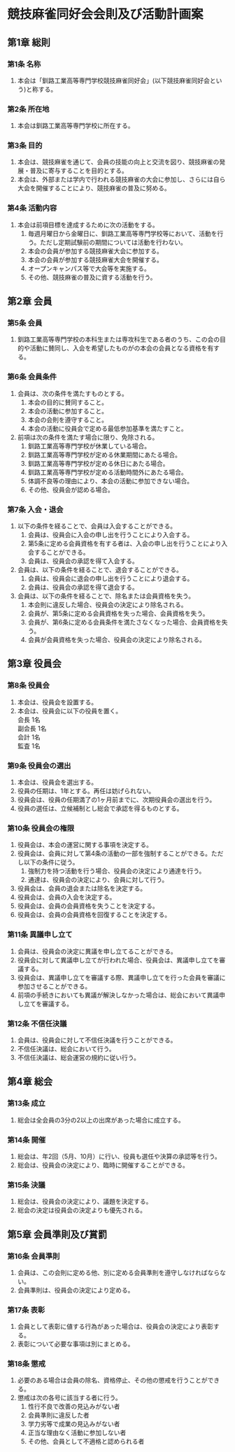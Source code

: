 # 競技麻雀同好会会則及び活動計画案

## 第1章 総則

### 第1条 名称

1. 本会は「釧路工業高等専門学校競技麻雀同好会」(以下競技麻雀同好会という)と称する。

### 第2条 所在地

1. 本会は釧路工業高等専門学校に所在する。

### 第3条 目的

1. 本会は、競技麻雀を通じて、会員の技能の向上と交流を図り、競技麻雀の発展・普及に寄与することを目的とする。
2. 本会は、外部または学内で行われる競技麻雀の大会に参加し、さらには自ら大会を開催することにより、競技麻雀の普及に努める。

### 第4条 活動内容

1. 本会は前項目標を達成するために次の活動をする。
    1. 毎週月曜日から金曜日に、釧路工業高等専門学校等において、活動を行う。ただし定期試験前の期間については活動を行わない。
    2. 本会の会員が参加する競技麻雀大会に参加する。
    3. 本会の会員が参加する競技麻雀大会を開催する。
    4. オープンキャンパス等で大会等を実施する。
    5. その他、競技麻雀の普及に資する活動を行う。

## 第2章 会員

### 第5条 会員

1. 釧路工業高等専門学校の本科生または専攻科生である者のうち、この会の目的や活動に賛同し、入会を希望したものがの本会の会員となる資格を有する。

### 第6条 会員条件

1. 会員は、次の条件を満たすものとする。
    1. 本会の目的に賛同すること。
    2. 本会の活動に参加すること。
    3. 本会の会則を遵守すること。
    4. 本会の活動に役員会で定める最低参加基準を満たすこと。
2. 前項は次の条件を満たす場合に限り、免除される。
    1. 釧路工業高等専門学校が休業している場合。
    2. 釧路工業高等専門学校が定める休業期間にあたる場合。
    3. 釧路工業高等専門学校が定める休日にあたる場合。
    4. 釧路工業高等専門学校が定める活動時間外にあたる場合。
    5. 体調不良等の理由により、本会の活動に参加できない場合。
    6. その他、役員会が認める場合。

### 第7条 入会・退会

1. 以下の条件を経ることで、会員は入会することができる。
    1. 会員は、役員会に入会の申し出を行うことにより入会する。
    2. 第5条に定める会員資格を有する者は、入会の申し出を行うことにより入会することができる。
    3. 会員は、役員会の承認を得て入会する。
2. 会員は、以下の条件を経ることで、退会することができる。
    1. 会員は、役員会に退会の申し出を行うことにより退会する。
    2. 会員は、役員会の承認を得て退会する。
3. 会員は、以下の条件を経ることで、除名または会員資格を失う。
    1. 本会則に違反した場合、役員会の決定により除名される。
    2. 会員が、第5条に定める会員資格を失った場合、会員資格を失う。
    3. 会員が、第6条に定める会員条件を満たさなくなった場合、会員資格を失う。
    4. 会員が会員資格を失った場合、役員会の決定により除名される。

## 第3章 役員会

### 第8条 役員会

1. 本会は、役員会を設置する。
2. 本会は、役員会に以下の役員を置く。  
    会長 1名  
    副会長 1名  
    会計 1名  
    監査 1名  

### 第9条 役員会の選出

1. 本会は、役員会を選出する。
2. 役員の任期は、1年とする。再任は妨げられない。
3. 役員会は、役員の任期満了の1ヶ月前までに、次期役員会の選出を行う。
4. 役員の選任は、立候補制とし総会で承認を得るものとする。

### 第10条 役員会の権限

1. 役員会は、本会の運営に関する事項を決定する。
2. 役員会は、会員に対して第4条の活動の一部を強制することができる。ただし以下の条件に従う。
    1. 強制力を持つ活動を行う場合、役員会の決定により通達を行う。
    2. 通達は、役員会の決定により、会員に対して行う。
3. 役員会は、会員の退会または除名を決定する。
4. 役員会は、会員の入会を決定する。
5. 役員会は、会員の会員資格を失うことを決定する。
6. 役員会は、会員の会員資格を回復することを決定する。

### 第11条 異議申し立て

1. 会員は、役員会の決定に異議を申し立てることができる。
2. 役員会に対して異議申し立てが行われた場合、役員会は、異議申し立てを審議する。
3. 役員会は、異議申し立てを審議する際、異議申し立てを行った会員を審議に参加させることができる。
4. 前項の手続きにおいても異議が解決しなかった場合は、総会において異議申し立てを審議する。

### 第12条 不信任決議

1. 会員は、役員会に対して不信任決議を行うことができる。
2. 不信任決議は、総会において行う。
3. 不信任決議は、総会運営の規約に従い行う。

## 第4章 総会

### 第13条 成立

1. 総会は全会員の3分の2以上の出席があった場合に成立する。

### 第14条 開催

1. 総会は、年2回（5月、10月）に行い、役員も選任や決算の承認等を行う。
2. 総会は、役員会の決定により、臨時に開催することができる。

### 第15条 決議

1. 総会は、役員会の決定により、議題を決定する。
2. 総会の決定は役員会の決定よりも優先される。

## 第5章 会員準則及び賞罰

### 第16条 会員準則

1. 会員は、この会則に定める他、別に定める会員準則を遵守しなければならない。
2. 会員準則は、役員会の決定により定める。

### 第17条 表彰

1. 会員として表彰に値する行為があった場合は、役員会の決定により表彰する。
2. 表彰について必要な事項は別にまとめる。

### 第18条 懲戒

1. 必要のある場合は会員の除名、資格停止、その他の懲戒を行うことができる。
2. 懲戒は次の各号に該当する者に行う。
    1. 性行不良で改善の見込みがない者
    2. 会員準則に違反した者
    3. 学力劣等で成業の見込みがない者
    4. 正当な理由なく活動に参加しない者
    5. その他、会員として不適格と認められる者
